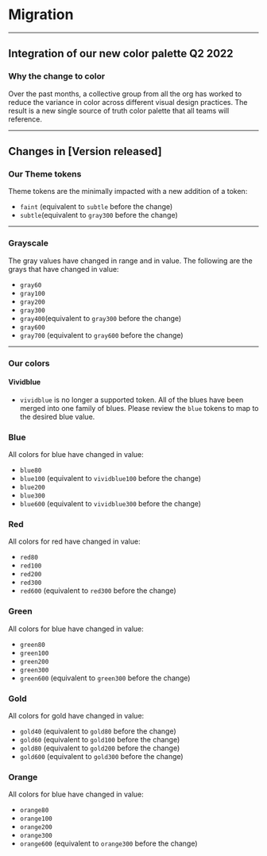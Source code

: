 # Migration

---

## Integration of our new color palette Q2 2022

### Why the change to color

Over the past months, a collective group from all the org has worked to reduce the variance in color across different visual design practices. The result is a new single source of truth color palette that all teams will reference.

---

## Changes in [Version released]

### Our Theme tokens

Theme tokens are the minimally impacted with a new addition of a token:

- `faint` (equivalent to `subtle` before the change)
- `subtle`(equivalent to `gray300` before the change)

---

### Grayscale

The gray values have changed in range and in value. The following are the grays that have changed in value:

- `gray60`
- `gray100`
- `gray200`
- `gray300`
- `gray400`(equivalent to `gray300` before the change)
- `gray600`
- `gray700` (equivalent to `gray600` before the change)

---

### Our colors

#### Vividblue

- `vividblue` is no longer a supported token. All of the blues have been merged into one family of blues. Please review the `blue` tokens to map to the desired blue value.

### Blue

All colors for blue have changed in value:

- `blue80`
- `blue100` (equivalent to `vividblue100` before the change)
- `blue200`
- `blue300`
- `blue600` (equivalent to `vividblue300` before the change)

### Red

All colors for red have changed in value:

- `red80`
- `red100`
- `red200`
- `red300`
- `red600` (equivalent to `red300` before the change)

### Green

All colors for blue have changed in value:

- `green80`
- `green100`
- `green200`
- `green300`
- `green600` (equivalent to `green300` before the change)

### Gold

All colors for gold have changed in value:

- `gold40` (equivalent to `gold80` before the change)
- `gold60` (equivalent to `gold100` before the change)
- `gold80` (equivalent to `gold200` before the change)
- `gold600` (equivalent to `gold300` before the change)

### Orange

All colors for blue have changed in value:

- `orange80`
- `orange100`
- `orange200`
- `orange300`
- `orange600` (equivalent to `orange300` before the change)
